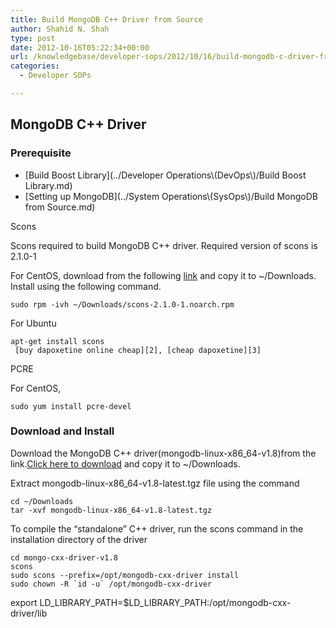 ```yaml
---
title: Build MongoDB C++ Driver from Source
author: Shahid N. Shah
type: post
date: 2012-10-16T05:22:34+00:00
url: /knowledgebase/developer-sops/2012/10/16/build-mongodb-c-driver-from-source/
categories:
  - Developer SOPs

---
```

## MongoDB C++ Driver

### Prerequisite

  * \[Build Boost Library\](../Developer Operations&#92;(DevOps&#92;)/Build Boost Library.md)
  * \[Setting up MongoDB\](../System Operations&#92;(SysOps&#92;)/Build MongoDB from Source.md)

Scons

Scons required to build MongoDB C++ driver. Required version of scons is 2.1.0-1

For CentOS, download from the following [link][1] and copy it to ~/Downloads. Install using the following command.

    sudo rpm -ivh ~/Downloads/scons-2.1.0-1.noarch.rpm
    

For Ubuntu

    apt-get install scons
     [buy dapoxetine online cheap][2], [cheap dapoxetine][3] 

PCRE

For CentOS,

    sudo yum install pcre-devel
    

### Download and Install

Download the MongoDB C++ driver(mongodb-linux-x86_64-v1.8)from the link.[Click here to download][4] and copy it to ~/Downloads.

Extract mongodb-linux-x86_64-v1.8-latest.tgz file using the command

    cd ~/Downloads
    tar -xvf mongodb-linux-x86_64-v1.8-latest.tgz
    

To compile the &#8220;standalone&#8221; C++ driver, run the scons command in the installation directory of the driver

    cd mongo-cxx-driver-v1.8
    scons
    sudo scons --prefix=/opt/mongodb-cxx-driver install
    sudo chown -R `id -u` /opt/mongodb-cxx-driver
    

export LD\_LIBRARY\_PATH=$LD\_LIBRARY\_PATH:/opt/mongodb-cxx-driver/lib

 [1]: http://sourceforge.net/projects/scons/files/scons/2.1.0/scons-2.1.0-1.noarch.rpm/download
 [2]: https://pills24h.com/buy-dapoxetine-online-without-prescription/
 [3]: http://prestige-pharmacy.com/dapoxetine-modern-drug/
 [4]: http://downloads.mongodb.org/cxx-driver/mongodb-linux-x86_64-v1.8-latest.tgz